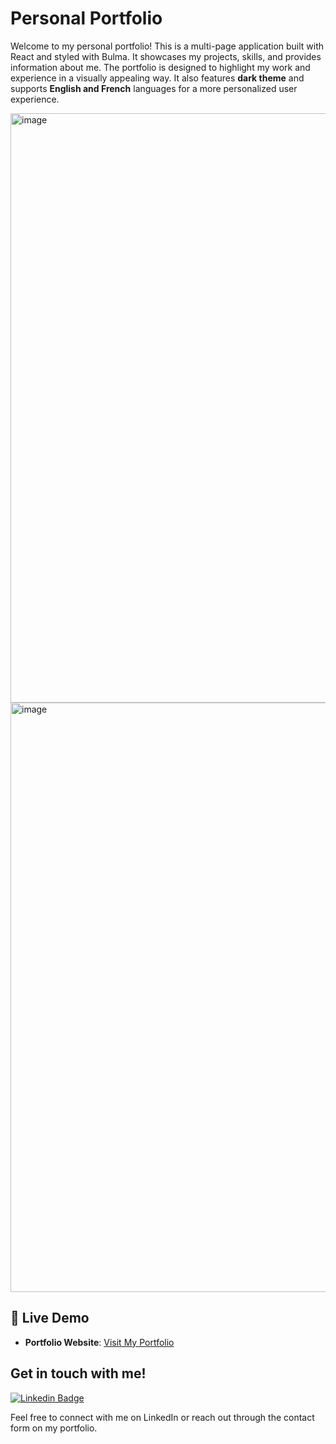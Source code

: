 # Personal Portfolio

Welcome to my personal portfolio! This is a multi-page application built with React and styled with Bulma. It showcases my projects, skills, and provides information about me. The portfolio is designed to highlight my work and experience in a visually appealing way. It also features <b>dark theme</b> and supports <b>English and French</b> languages
 for a more personalized user experience.

<img width="943" alt="image" src="https://github.com/user-attachments/assets/1ac505b0-3f26-4709-a3af-63da8fe99e7b">
<img width="943" alt="image" src="https://github.com/user-attachments/assets/1dd07f0c-eb5c-44f5-8c29-9525ff96982b">


## 🔗 Live Demo

- **Portfolio Website**: [Visit My Portfolio](https://anastasiya145.github.io/portfolio_bulma/)

## Get in touch with me!

[![Linkedin Badge](https://img.shields.io/badge/-linkedin-blue?style=flat&logo=Linkedin&logoColor=white)](https://www.linkedin.com/in/anastasiya-ivanova-494567109/)

Feel free to connect with me on LinkedIn or reach out through the contact form on my portfolio.

